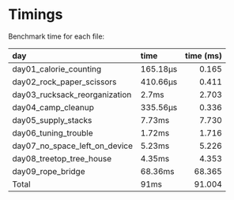 Timings
================

Benchmark time for each file:

| day                           | time     | time (ms) |
|:------------------------------|:---------|----------:|
| day01_calorie_counting        | 165.18µs |     0.165 |
| day02_rock_paper_scissors     | 410.66µs |     0.411 |
| day03_rucksack_reorganization | 2.7ms    |     2.703 |
| day04_camp_cleanup            | 335.56µs |     0.336 |
| day05_supply_stacks           | 7.73ms   |     7.730 |
| day06_tuning_trouble          | 1.72ms   |     1.716 |
| day07_no_space_left_on_device | 5.23ms   |     5.226 |
| day08_treetop_tree_house      | 4.35ms   |     4.353 |
| day09_rope_bridge             | 68.36ms  |    68.365 |
| Total                         | 91ms     |    91.004 |
